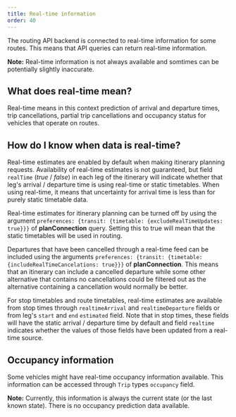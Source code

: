 ```yaml
---
title: Real-time information
order: 40
---
```


The routing API backend is connected to real-time information for some routes. This means that API queries can return real-time information.

**Note:** Real-time information is not always available and somtimes can be potentially slightly inaccurate.

## What does real-time mean?
Real-time means in this context prediction of arrival and departure times, trip cancellations, partial trip cancellations and occupancy status for vehicles that operate on routes.

## How do I know when data is real-time?
Real-time estimates are enabled by default when making itinerary planning requests. Availability of real-time estimates is not guaranteed, but field `realTime` (*true* / *false*) in each leg of the itinerary will indicate whether that leg's arrival / departure time is using real-time or static timetables. When using real-time, it means that uncertainty for arrival time is less than for purely static timetable data.

Real-time estimates for itinerary planning can be turned off by using the argument `preferences: {transit: {timetable: {excludeRealTimeUpdates: true}}}` of **planConnection** query. Setting this to true will mean that the static timetables will be used in routing.

Departures that have been cancelled through a real-time feed can be included using the arguments `preferences: {transit: {timetable: {includeRealTimeCancelations: true}}}` of **planConnection**. This means that an itinerary can include a cancelled departure while some other alternative that contains no cancellations could be filtered out as the alternative containing a cancellation would normally be better.

For stop timetables and route timetables, real-time estimates are available from stop times through `realtimeArrival` and `realtimeDeparture` fields or from leg's `start` and `end` `estimated` field. Note that in stop times, these fields will have the static arrival / departure time by default and field `realtime` indicates whether the values of those fields have been updated from a real-time source.

## Occupancy information
Some vehicles might have real-time occupancy information available. This information can be accessed through `Trip` types `occupancy` field.

**Note:** Currently, this information is always the current state (or the last known state). There is no occupancy prediction data available.
